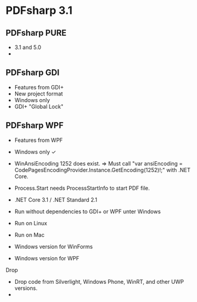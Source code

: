 ﻿# PDFsharp 3.1

## PDFsharp PURE

* 3.1 and 5.0
* 

## PDFsharp GDI

* Features from GDI+
* New project format
* Windows only
* GDI+ "Global Lock"

## PDFsharp WPF

* Features from WPF
* Windows only ✓

* WinAnsiEncoding 1252 does exist.
  ⇒ Must call "var ansiEncoding = CodePagesEncodingProvider.Instance.GetEncoding(1252)!;" with .NET Core.
* Process.Start needs ProcessStartInfo to start PDF file.

* .NET Core 3.1 / .NET Standard 2.1
* Run without dependencies to GDI+ or WPF unter Windows
* Run on Linux
* Run on Mac
* Windows version for WinForms
* Windows version for WPF

Drop
* Drop code from Silverlight, Windows Phone, WinRT, and other UWP versions.
* 
